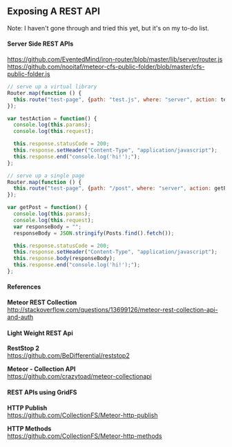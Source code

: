 ## Exposing A REST API

Note:  I haven't gone through and tried this yet, but it's on my to-do list.  

#### Server Side REST APIs

https://github.com/EventedMind/iron-router/blob/master/lib/server/router.js 
https://github.com/nooitaf/meteor-cfs-public-folder/blob/master/cfs-public-folder.js  


````js
// serve up a virtual library
Router.map(function () {
  this.route("test-page", {path: "test.js", where: "server", action: testAction});
});

var testAction = function() {
  console.log(this.params);
  console.log(this.request);

  this.response.statusCode = 200;
  this.response.setHeader("Content-Type", "application/javascript");
  this.response.end("console.log('hi!');");
};
````

````js
// serve up a single page
Router.map(function () {
  this.route("test-page", {path: "/post", where: "server", action: getPost});
});

var getPost = function() {
  console.log(this.params);
  console.log(this.request);
  var responseBody = "";
  responseBody = JSON.stringify(Posts.find().fetch());

  this.response.statusCode = 200;
  this.response.setHeader("Content-Type", "application/javascript");
  this.response.body(responseBody);
  this.response.end("console.log('hi!');");
};
````



#### References  

**Meteor REST Collection**  
http://stackoverflow.com/questions/13699126/meteor-rest-collection-api-and-auth  



#### Light Weight REST Api

**RestStop 2**  
https://github.com/BeDifferential/reststop2  

**Meteor - Collection API**    
https://github.com/crazytoad/meteor-collectionapi  


#### REST APIs using GridFS

**HTTP Publish**  
https://github.com/CollectionFS/Meteor-http-publish  

**HTTP Methods**  
https://github.com/CollectionFS/Meteor-http-methods  
